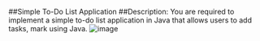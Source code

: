 ##Simple To-Do List Application
##Description: 
You are required to implement a simple to-do list application in Java that allows users to add tasks, mark using Java.
![image](https://github.com/alfiyasama/todolist/assets/121941528/64eabfe7-a0d6-4518-b86f-77da1f8796be)
